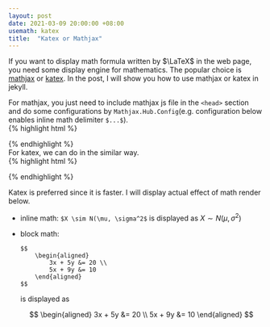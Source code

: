 ```yaml
---
layout: post
date: 2021-03-09 20:00:00 +08:00
usemath: katex
title:  "Katex or Mathjax"
---
```

If you want to display math formula written by $\LaTeX$ in the web page, you need some display engine for mathematics. The popular choice is [mathjax](https://github.com/mathjax/MathJax) or [katex](https://github.com/KaTeX/KaTeX). In the post, I will show you how to use mathjax or katex in jekyll.  

For mathjax, you just need to include mathjax js file in the `<head>` section and do some configurations by `Mathjax.Hub.Config`(e.g. configuration below enables inline math delimiter `$...$`).    
{% highlight html %}
<script type="text/x-mathjax-config">
    MathJax.Hub.Config({
    tex2jax: {
        inlineMath: [['$','$'], ['\\(','\\)']],
        processEscapes: true
    }
    });
</script>
<script type="text/javascript" async
  src="https://cdnjs.cloudflare.com/ajax/libs/mathjax/2.7.7/MathJax.js?config=TeX-MML-AM_CHTML">
</script>
{% endhighlight %}  
For katex, we can do in the similar way.  
{% highlight html %}
<link rel="stylesheet" href="https://cdn.jsdelivr.net/npm/katex@0.12.0/dist/katex.min.css" integrity="sha384-AfEj0r4/OFrOo5t7NnNe46zW/tFgW6x/bCJG8FqQCEo3+Aro6EYUG4+cU+KJWu/X" crossorigin="anonymous">
<script defer src="https://cdn.jsdelivr.net/npm/katex@0.12.0/dist/katex.min.js" integrity="sha384-g7c+Jr9ZivxKLnZTDUhnkOnsh30B4H0rpLUpJ4jAIKs4fnJI+sEnkvrMWph2EDg4" crossorigin="anonymous"></script>
<script defer src="https://cdn.jsdelivr.net/npm/katex@0.12.0/dist/contrib/auto-render.min.js" integrity="sha384-mll67QQFJfxn0IYznZYonOWZ644AWYC+Pt2cHqMaRhXVrursRwvLnLaebdGIlYNa" crossorigin="anonymous"></script>
<script>
    document.addEventListener("DOMContentLoaded", function() {
        renderMathInElement(document.body, {
            "delimiters":[
              {left: "$$", right: "$$", display: true},
              {left: "$", right: "$", display: false},
              {left: "\\(", right: "\\)", display: false},
              {left: "\\[", right: "\\]", display: true}
            ]
        });
    });
</script>
{% endhighlight %}  

Katex is preferred since it is faster. I will display actual effect of math render below.  
- inline math: `$X \sim N(\mu, \sigma^2$` is displayed as $X \sim N(\mu, \sigma^2)$
- block math: 
    ```
    $$
        \begin{aligned}
            3x + 5y &= 20 \\
            5x + 9y &= 10
        \end{aligned}
    $$
    ```
    is displayed as  

    $$
        \begin{aligned}
            3x + 5y &= 20 \\
            5x + 9y &= 10
        \end{aligned}
    $$
